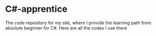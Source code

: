 # C#-apprentice
The code repository for my site, where I provide the learning path from absolute beginner for C#.
Here are all the codes I use there 
